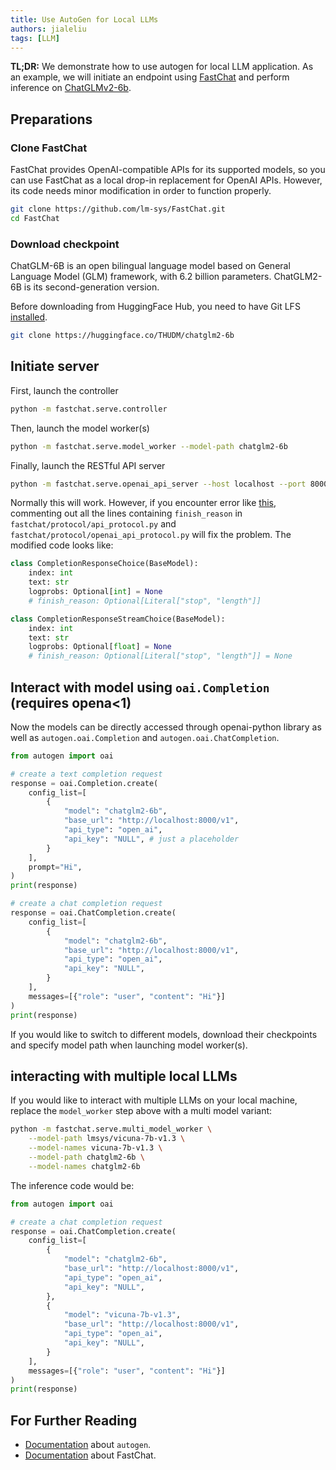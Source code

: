 ```yaml
---
title: Use AutoGen for Local LLMs
authors: jialeliu
tags: [LLM]
---
```

**TL;DR:**
We demonstrate how to use autogen for local LLM application. As an example, we will initiate an endpoint using [FastChat](https://github.com/lm-sys/FastChat) and perform inference on [ChatGLMv2-6b](https://github.com/THUDM/ChatGLM2-6B).

## Preparations

### Clone FastChat

FastChat provides OpenAI-compatible APIs for its supported models, so you can use FastChat as a local drop-in replacement for OpenAI APIs. However, its code needs minor modification in order to function properly.

```bash
git clone https://github.com/lm-sys/FastChat.git
cd FastChat
```

### Download checkpoint

ChatGLM-6B is an open bilingual language model based on General Language Model (GLM) framework, with 6.2 billion parameters. ChatGLM2-6B is its second-generation version.

Before downloading from HuggingFace Hub, you need to have Git LFS [installed](https://docs.github.com/en/repositories/working-with-files/managing-large-files/installing-git-large-file-storage).

```bash
git clone https://huggingface.co/THUDM/chatglm2-6b
```

## Initiate server

First, launch the controller

```bash
python -m fastchat.serve.controller
```

Then, launch the model worker(s)

```bash
python -m fastchat.serve.model_worker --model-path chatglm2-6b
```

Finally, launch the RESTful API server

```bash
python -m fastchat.serve.openai_api_server --host localhost --port 8000
```

Normally this will work. However, if you encounter error like [this](https://github.com/lm-sys/FastChat/issues/1641), commenting out all the lines containing `finish_reason` in `fastchat/protocol/api_protocol.py` and `fastchat/protocol/openai_api_protocol.py` will fix the problem. The modified code looks like:

```python
class CompletionResponseChoice(BaseModel):
    index: int
    text: str
    logprobs: Optional[int] = None
    # finish_reason: Optional[Literal["stop", "length"]]

class CompletionResponseStreamChoice(BaseModel):
    index: int
    text: str
    logprobs: Optional[float] = None
    # finish_reason: Optional[Literal["stop", "length"]] = None
```


## Interact with model using `oai.Completion` (requires opena<1)

Now the models can be directly accessed through openai-python library as well as `autogen.oai.Completion` and `autogen.oai.ChatCompletion`.


```python
from autogen import oai

# create a text completion request
response = oai.Completion.create(
    config_list=[
        {
            "model": "chatglm2-6b",
            "base_url": "http://localhost:8000/v1",
            "api_type": "open_ai",
            "api_key": "NULL", # just a placeholder
        }
    ],
    prompt="Hi",
)
print(response)

# create a chat completion request
response = oai.ChatCompletion.create(
    config_list=[
        {
            "model": "chatglm2-6b",
            "base_url": "http://localhost:8000/v1",
            "api_type": "open_ai",
            "api_key": "NULL",
        }
    ],
    messages=[{"role": "user", "content": "Hi"}]
)
print(response)
```

If you would like to switch to different models, download their checkpoints and specify model path when launching model worker(s).

## interacting with multiple local LLMs

If you would like to interact with multiple LLMs on your local machine, replace the `model_worker` step above with a multi model variant:

```bash
python -m fastchat.serve.multi_model_worker \
    --model-path lmsys/vicuna-7b-v1.3 \
    --model-names vicuna-7b-v1.3 \
    --model-path chatglm2-6b \
    --model-names chatglm2-6b
```

The inference code would be:

```python
from autogen import oai

# create a chat completion request
response = oai.ChatCompletion.create(
    config_list=[
        {
            "model": "chatglm2-6b",
            "base_url": "http://localhost:8000/v1",
            "api_type": "open_ai",
            "api_key": "NULL",
        },
        {
            "model": "vicuna-7b-v1.3",
            "base_url": "http://localhost:8000/v1",
            "api_type": "open_ai",
            "api_key": "NULL",
        }
    ],
    messages=[{"role": "user", "content": "Hi"}]
)
print(response)
```

## For Further Reading

* [Documentation](/docs/Getting-Started) about `autogen`.
* [Documentation](https://github.com/lm-sys/FastChat) about FastChat.
